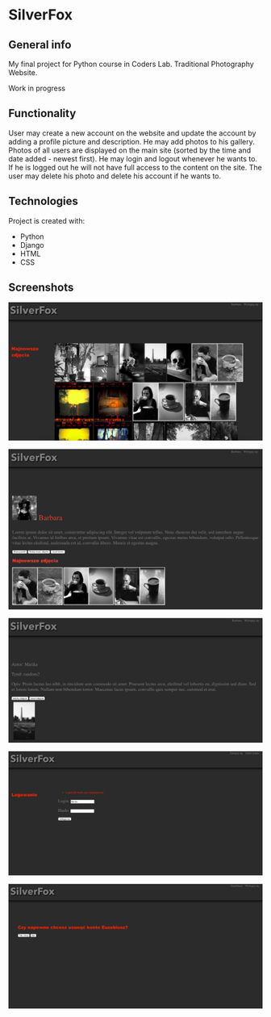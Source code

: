 # SilverFox

## General info
My final project for Python course in Coders Lab. Traditional Photography Website.

Work in progress

## Functionality
User may create a new account on the website and update the account by adding a profile picture and description.
He may add photos to his gallery. Photos of all users are displayed on the main site (sorted by the time
and date added - newest first). He may login and logout whenever he wants to. If he is logged out he will not have
full access to the content on the site. The user may delete his photo and delete his account if he wants to.

## Technologies
Project is created with:
* Python
* Django
* HTML
* CSS

## Screenshots
![main](media/01.png)

![main](media/02.png)

![main](media/03.png)

![main](media/04.png)

![main](media/05.png)
